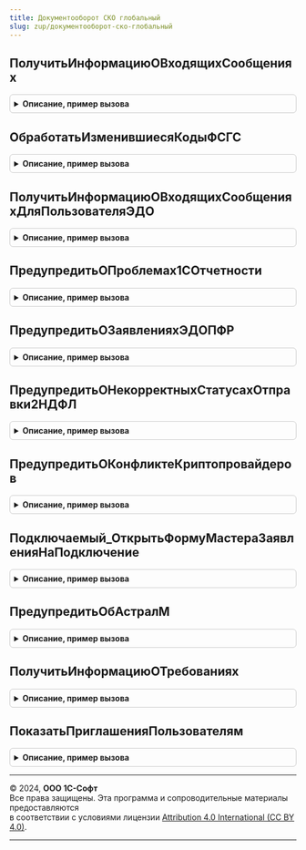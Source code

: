```yaml
---
title: Документооборот СКО глобальный
slug: zup/документооборот-ско-глобальный
---
```



## ПолучитьИнформациюОВходящихСообщениях
<details style="margin: 1em 0; padding: 0.5em; border: 1px solid #ccc; border-radius: 6px;">

<summary style="font-weight: bold; cursor: pointer;">Описание, пример вызова</summary>

```bsl

Процедура ПолучитьИнформациюОВходящихСообщениях() Экспорт
```

Пример вызова
```bsl
ДокументооборотСКОГлобальный.ПолучитьИнформациюОВходящихСообщениях() 
```
</details>

## ОбработатьИзменившиесяКодыФСГС
<details style="margin: 1em 0; padding: 0.5em; border: 1px solid #ccc; border-radius: 6px;">

<summary style="font-weight: bold; cursor: pointer;">Описание, пример вызова</summary>

```bsl

Процедура ОбработатьИзменившиесяКодыФСГС() Экспорт
```

Пример вызова
```bsl
ДокументооборотСКОГлобальный.ОбработатьИзменившиесяКодыФСГС() 
```
</details>

## ПолучитьИнформациюОВходящихСообщенияхДляПользователяЭДО
<details style="margin: 1em 0; padding: 0.5em; border: 1px solid #ccc; border-radius: 6px;">

<summary style="font-weight: bold; cursor: pointer;">Описание, пример вызова</summary>

```bsl

Процедура ПолучитьИнформациюОВходящихСообщенияхДляПользователяЭДО() Экспорт
```

Пример вызова
```bsl
ДокументооборотСКОГлобальный.ПолучитьИнформациюОВходящихСообщенияхДляПользователяЭДО() 
```
</details>

## ПредупредитьОПроблемах1СОтчетности
<details style="margin: 1em 0; padding: 0.5em; border: 1px solid #ccc; border-radius: 6px;">

<summary style="font-weight: bold; cursor: pointer;">Описание, пример вызова</summary>

```bsl

Процедура ПредупредитьОПроблемах1СОтчетности() Экспорт
```

Пример вызова
```bsl
ДокументооборотСКОГлобальный.ПредупредитьОПроблемах1СОтчетности() 
```
</details>

## ПредупредитьОЗаявленияхЭДОПФР
<details style="margin: 1em 0; padding: 0.5em; border: 1px solid #ccc; border-radius: 6px;">

<summary style="font-weight: bold; cursor: pointer;">Описание, пример вызова</summary>

```bsl

Процедура ПредупредитьОЗаявленияхЭДОПФР() Экспорт
```

Пример вызова
```bsl
ДокументооборотСКОГлобальный.ПредупредитьОЗаявленияхЭДОПФР() 
```
</details>

## ПредупредитьОНекорректныхСтатусахОтправки2НДФЛ
<details style="margin: 1em 0; padding: 0.5em; border: 1px solid #ccc; border-radius: 6px;">

<summary style="font-weight: bold; cursor: pointer;">Описание, пример вызова</summary>

```bsl

Процедура ПредупредитьОНекорректныхСтатусахОтправки2НДФЛ() Экспорт
```

Пример вызова
```bsl
ДокументооборотСКОГлобальный.ПредупредитьОНекорректныхСтатусахОтправки2НДФЛ() 
```
</details>

## ПредупредитьОКонфликтеКриптопровайдеров
<details style="margin: 1em 0; padding: 0.5em; border: 1px solid #ccc; border-radius: 6px;">

<summary style="font-weight: bold; cursor: pointer;">Описание, пример вызова</summary>

```bsl

Процедура ПредупредитьОКонфликтеКриптопровайдеров() Экспорт
```

Пример вызова
```bsl
ДокументооборотСКОГлобальный.ПредупредитьОКонфликтеКриптопровайдеров() 
```
</details>

## Подключаемый_ОткрытьФормуМастераЗаявленияНаПодключение
<details style="margin: 1em 0; padding: 0.5em; border: 1px solid #ccc; border-radius: 6px;">

<summary style="font-weight: bold; cursor: pointer;">Описание, пример вызова</summary>

```bsl

Процедура Подключаемый_ОткрытьФормуМастераЗаявленияНаПодключение() Экспорт
```

Пример вызова
```bsl
ДокументооборотСКОГлобальный.Подключаемый_ОткрытьФормуМастераЗаявленияНаПодключение() 
```
</details>

## ПредупредитьОбАстралМ
<details style="margin: 1em 0; padding: 0.5em; border: 1px solid #ccc; border-radius: 6px;">

<summary style="font-weight: bold; cursor: pointer;">Описание, пример вызова</summary>

```bsl

Процедура ПредупредитьОбАстралМ() Экспорт
```

Пример вызова
```bsl
ДокументооборотСКОГлобальный.ПредупредитьОбАстралМ() 
```
</details>

## ПолучитьИнформациюОТребованиях
<details style="margin: 1em 0; padding: 0.5em; border: 1px solid #ccc; border-radius: 6px;">

<summary style="font-weight: bold; cursor: pointer;">Описание, пример вызова</summary>

```bsl

// Вызывается из обработчика ожидания по проверки наличия необработанных требований ФНС.
//
Процедура ПолучитьИнформациюОТребованиях() Экспорт
```

Пример вызова
```bsl
ДокументооборотСКОГлобальный.ПолучитьИнформациюОТребованиях() 
```
</details>

## ПоказатьПриглашенияПользователям
<details style="margin: 1em 0; padding: 0.5em; border: 1px solid #ccc; border-radius: 6px;">

<summary style="font-weight: bold; cursor: pointer;">Описание, пример вызова</summary>

```bsl

Процедура ПоказатьПриглашенияПользователям() Экспорт
```

Пример вызова
```bsl
ДокументооборотСКОГлобальный.ПоказатьПриглашенияПользователям() 
```
</details>

---

© 2024, **ООО 1С-Софт**  
Все права защищены. Эта программа и сопроводительные материалы предоставляются  
в соответствии с условиями лицензии [Attribution 4.0 International (CC BY 4.0)](https://creativecommons.org/licenses/by/4.0/legalcode).

---

